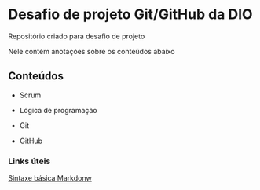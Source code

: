 # Desafio de projeto Git/GitHub da DIO

Repositório criado para desafio de projeto

Nele contém anotações sobre os conteúdos abaixo



## Conteúdos

- Scrum

- Lógica de programação

- Git

- GitHub

  

### Links úteis

[Sintaxe básica Markdonw](https://www.markdownguide.org/basic-syntax/)
